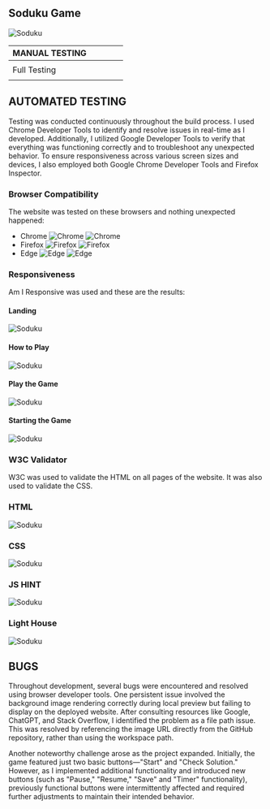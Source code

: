 ## Soduku Game

![Soduku](/assets/images/tests/about.png)

| MANUAL TESTING                           |                                                                   |                                                       |                                                             |        |
| ---------------------------------------- | ----------------------------------------------------------------- | ----------------------------------------------------- | ----------------------------------------------------------- | ------ |
|                                          |                                                                   |                                                       |                                                             |        |  |
| Full Testing                             |                                                                   |                                                       |                                                             |        |  |
|                                          |                                                                   |                                                       |                                                             |        |  |


## AUTOMATED TESTING

Testing was conducted continuously throughout the build process. I used Chrome Developer Tools to identify and resolve issues in real-time as I developed. Additionally, I utilized Google Developer Tools to verify that everything was functioning correctly and to troubleshoot any unexpected behavior. To ensure responsiveness across various screen sizes and devices, I also employed both Google Chrome Developer Tools and Firefox Inspector.

### Browser Compatibility

The website was tested on these browsers and nothing unexpected happened:
* Chrome
![Chrome](/assets/images/tests/chrome.png) 
![Chrome](/assets/images/tests/chrome-game.png) 
* Firefox
![Firefox](/assets/images/tests/firefox.png) 
![Firefox](/assets/images/tests/firefox-game.png)
* Edge
![Edge](/assets/images/tests/edge.png) 
![Edge](/assets/images/tests/edge-game.png)

### Responsiveness

Am I Responsive was used and these are the results:

#### Landing

![Soduku](/assets/images/tests/about.png)

#### How to Play

![Soduku](/assets/images/tests/how-to-play.png)

#### Play the Game

![Soduku](/assets/images/tests/play.png)

#### Starting the Game

![Soduku](/assets/images/tests/start.png)


### W3C Validator
W3C was used to validate the HTML on all pages of the website. It was also used to validate the CSS.

### HTML

![Soduku](/assets/images/tests/html.png)

### CSS

![Soduku](/assets/images/tests/css.png)

### JS HINT

![Soduku](/assets/images/tests/jshint.png)

### Light House

![Soduku](/assets/images/tests/lighthouse.png)

## BUGS

Throughout development, several bugs were encountered and resolved using browser developer tools. One persistent issue involved the background image rendering correctly during local preview but failing to display on the deployed website. After consulting resources like Google, ChatGPT, and Stack Overflow, I identified the problem as a file path issue. This was resolved by referencing the image URL directly from the GitHub repository, rather than using the workspace path.

Another noteworthy challenge arose as the project expanded. Initially, the game featured just two basic buttons—"Start" and "Check Solution." However, as I implemented additional functionality and introduced new buttons (such as "Pause," "Resume," "Save" and "Timer" functionality), previously functional buttons were intermittently affected and required further adjustments to maintain their intended behavior.

